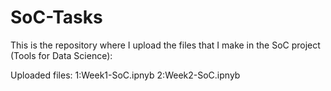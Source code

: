 # SoC-Tasks
This is the repository where I upload the files that I make in the SoC project (Tools for Data Science):

Uploaded files:
1:Week1-SoC.ipnyb
2:Week2-SoC.ipnyb
